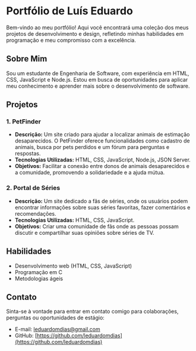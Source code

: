 # Portfólio de Luís Eduardo

Bem-vindo ao meu portfólio! Aqui você encontrará uma coleção dos meus projetos de desenvolvimento e design, refletindo minhas habilidades em programação e meu compromisso com a excelência.

## Sobre Mim

Sou um estudante de Engenharia de Software, com experiência em HTML, CSS, JavaScript e Node.js. Estou em busca de oportunidades para aplicar meu conhecimento e aprender mais sobre o desenvolvimento de software.

## Projetos

### 1. PetFinder
- **Descrição:** Um site criado para ajudar a localizar animais de estimação desaparecidos. O PetFinder oferece funcionalidades como cadastro de animais, busca por pets perdidos e um fórum para perguntas e respostas.
- **Tecnologias Utilizadas:** HTML, CSS, JavaScript, Node.js, JSON Server.
- **Objetivos:** Facilitar a conexão entre donos de animais desaparecidos e a comunidade, promovendo a solidariedade e a ajuda mútua.

### 2. Portal de Séries
- **Descrição:** Um site dedicado a fãs de séries, onde os usuários podem encontrar informações sobre suas séries favoritas, fazer comentários e recomendações.
- **Tecnologias Utilizadas:** HTML, CSS, JavaScript.
- **Objetivos:** Criar uma comunidade de fãs onde as pessoas possam discutir e compartilhar suas opiniões sobre séries de TV.

## Habilidades
- Desenvolvimento web (HTML, CSS, JavaScript)
- Programação em C
- Metodologias ágeis

## Contato
Sinta-se à vontade para entrar em contato comigo para colaborações, perguntas ou oportunidades de estágio:
- E-mail: leduardomdias@gmail.com
- GitHub: [https://github.com/leduardomdias](https://github.com/leduardomdias)
